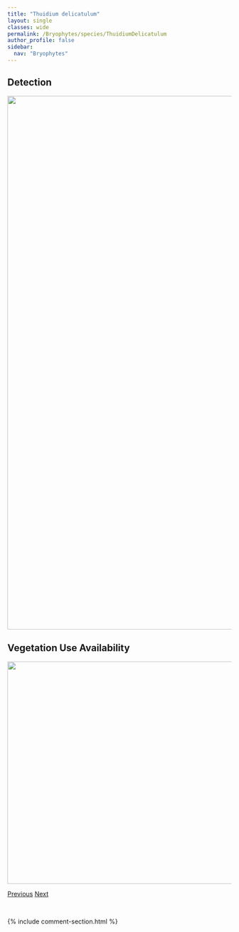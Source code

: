 ```yaml
---
title: "Thuidium delicatulum"
layout: single
classes: wide
permalink: /Bryophytes/species/ThuidiumDelicatulum
author_profile: false
sidebar:
  nav: "Bryophytes"
---
```


<h2>Detection</h2>

<a href="https://drive.google.com/uc?export=view&id=1NgDZGyflLlmRh1GQMWIS9tw9kEyzV_za">
<img src="https://drive.google.com/uc?export=view&id=1NgDZGyflLlmRh1GQMWIS9tw9kEyzV_za" height = "1200" width = "800">
</a>


<h2>Vegetation Use Availability</h2>

<a href="https://drive.google.com/uc?export=view&id=1DPMTUceSe98FpUS3CMEU3BwGOto6zKVv">
<img src="https://drive.google.com/uc?export=view&id=1DPMTUceSe98FpUS3CMEU3BwGOto6zKVv" height = "500" width = "1000">
</a>


<a href="/DevelopmentWebsite/Bryophytes/species/TetraplodonMnioides" class="pagination--pager" title="Tetraplodon mnioides">Previous</a> <a href="/DevelopmentWebsite/Bryophytes/species/TimmiaMegapolitana" class="pagination--pager" title="Timmia megapolitana">Next</a>

<p>&nbsp;</p>

{% include comment-section.html %}
